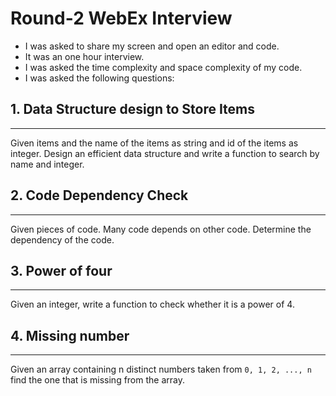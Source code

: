# Round-2 WebEx Interview

-  I was asked to share my screen and open an editor and code.   
-  It was an one hour interview.   
-  I was asked the time complexity and space complexity of my code.  
-  I was asked the following questions:   



## 1. Data Structure design to Store Items
---------
Given items and the name of the items as string and id of the items as integer. Design an efficient data structure and write a function to search by name and integer.   
		
## 2. Code Dependency Check
---------
Given pieces of code. Many code depends on other code. Determine the dependency of the code.    

## 3. Power of four
---------
Given an integer, write a function to check whether it is a power of 4.    

## 4. Missing number
---------
Given an array containing n distinct numbers taken from `0, 1, 2, ..., n` find the one that is missing from the array.      
